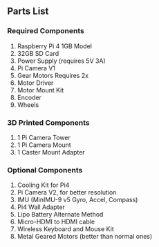 ## Parts List


### Required Components
1. Raspberry Pi 4 1GB Model
2. 32GB SD Card
3. Power Supply (requires 5V 3A)
4. Pi Camera V1
5. Gear Motors Requires 2x
6. Motor Driver
7. Motor Mount Kit
8. Encoder
9. Wheels


### 3D Printed Components
1. 1 Pi Camera Tower
2. 1 Pi Camera Mount
3. 1 Caster Mount Adapter


### Optional Components
1. Cooling Kit for Pi4
2. Pi Camera V2, for better resolution
3. IMU (MinIMU-9 v5 Gyro, Accel, Compass)
4. Pi4 Wall Adapter
5. Lipo Battery Alternate Method
6. Micro-HDMI to HDMI cable
7. Wireless Keyboard and Mouse Kit
8. Metal Geared Motors (better than normal ones)


